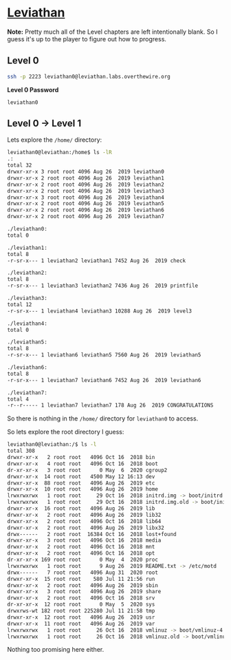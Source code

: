 # [Leviathan](https://overthewire.org/wargames/leviathan/)

**Note:** Pretty much all of the Level chapters are left intentionally blank. So I guess it's up to the player to figure out how to progress.

## Level 0

```bash
ssh -p 2223 leviathan0@leviathan.labs.overthewire.org
```

**Level 0 Password**

```
leviathan0
```

## Level 0 -> Level 1

Lets explore the `/home/` directory:

```bash
leviathan0@leviathan:/home$ ls -lR
.:
total 32
drwxr-xr-x 3 root root 4096 Aug 26  2019 leviathan0
drwxr-xr-x 2 root root 4096 Aug 26  2019 leviathan1
drwxr-xr-x 2 root root 4096 Aug 26  2019 leviathan2
drwxr-xr-x 2 root root 4096 Aug 26  2019 leviathan3
drwxr-xr-x 3 root root 4096 Aug 26  2019 leviathan4
drwxr-xr-x 2 root root 4096 Aug 26  2019 leviathan5
drwxr-xr-x 2 root root 4096 Aug 26  2019 leviathan6
drwxr-xr-x 2 root root 4096 Aug 26  2019 leviathan7

./leviathan0:
total 0

./leviathan1:
total 8
-r-sr-x--- 1 leviathan2 leviathan1 7452 Aug 26  2019 check

./leviathan2:
total 8
-r-sr-x--- 1 leviathan3 leviathan2 7436 Aug 26  2019 printfile

./leviathan3:
total 12
-r-sr-x--- 1 leviathan4 leviathan3 10288 Aug 26  2019 level3

./leviathan4:
total 0

./leviathan5:
total 8
-r-sr-x--- 1 leviathan6 leviathan5 7560 Aug 26  2019 leviathan5

./leviathan6:
total 8
-r-sr-x--- 1 leviathan7 leviathan6 7452 Aug 26  2019 leviathan6

./leviathan7:
total 4
-r--r----- 1 leviathan7 leviathan7 178 Aug 26  2019 CONGRATULATIONS
```

So there is nothing in the `/home/` directory for `leviathan0` to access.

So lets explore the root directory I guess:

```bash
leviathan0@leviathan:/$ ls -l
total 308
drwxr-xr-x   2 root root   4096 Oct 16  2018 bin
drwxr-xr-x   4 root root   4096 Oct 16  2018 boot
dr-xr-xr-x   3 root root      0 May  6  2020 cgroup2
drwxr-xr-x  14 root root   4500 May 12 16:13 dev
drwxr-xr-x  88 root root   4096 Aug 26  2019 etc
drwxr-xr-x  10 root root   4096 Aug 26  2019 home
lrwxrwxrwx   1 root root     29 Oct 16  2018 initrd.img -> boot/initrd.img-4.9.0-6-amd64
lrwxrwxrwx   1 root root     29 Oct 16  2018 initrd.img.old -> boot/initrd.img-4.9.0-6-amd64
drwxr-xr-x  16 root root   4096 Aug 26  2019 lib
drwxr-xr-x   2 root root   4096 Aug 26  2019 lib32
drwxr-xr-x   2 root root   4096 Oct 16  2018 lib64
drwxr-xr-x   2 root root   4096 Aug 26  2019 libx32
drwx------   2 root root  16384 Oct 16  2018 lost+found
drwxr-xr-x   3 root root   4096 Oct 16  2018 media
drwxr-xr-x   2 root root   4096 Oct 16  2018 mnt
drwxr-xr-x   2 root root   4096 Oct 16  2018 opt
dr-xr-xr-x 169 root root      0 May  4  2020 proc
lrwxrwxrwx   1 root root      9 Aug 26  2019 README.txt -> /etc/motd
drwx------   7 root root   4096 Aug 31  2020 root
drwxr-xr-x  15 root root    580 Jul 11 21:56 run
drwxr-xr-x   2 root root   4096 Aug 26  2019 sbin
drwxr-xr-x   3 root root   4096 Aug 26  2019 share
drwxr-xr-x   2 root root   4096 Oct 16  2018 srv
dr-xr-xr-x  12 root root      0 May  5  2020 sys
drwxrws-wt 182 root root 225280 Jul 11 21:58 tmp
drwxr-xr-x  12 root root   4096 Aug 26  2019 usr
drwxr-xr-x  11 root root   4096 Aug 26  2019 var
lrwxrwxrwx   1 root root     26 Oct 16  2018 vmlinuz -> boot/vmlinuz-4.9.0-6-amd64
lrwxrwxrwx   1 root root     26 Oct 16  2018 vmlinuz.old -> boot/vmlinuz-4.9.0-6-amd64
```

Nothing too promising here either. 